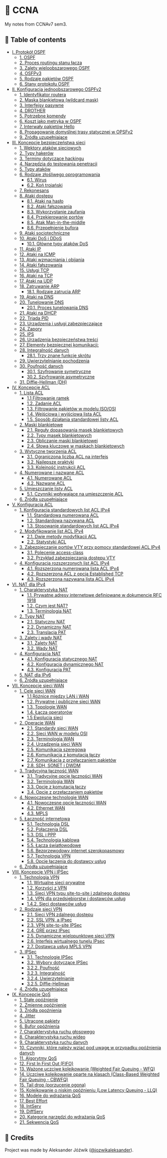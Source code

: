 # 📝 CCNA

My notes from CCNAv7 sem3.

## 📜 Table of contents

<ul>
<li><a href="http://aleksanderjozwik.me/ccnav7_sem3/#i.-protokół-ospf">I. Protokół OSPF</a>
<ul>
<li><a href="http://aleksanderjozwik.me/ccnav7_sem3/#ospf">1. OSPF</a></li>
<li><a href="http://aleksanderjozwik.me/ccnav7_sem3/#proces-routingu-stanu-łącza">2. Proces routingu stanu łącza</a></li>
<li><a href="http://aleksanderjozwik.me/ccnav7_sem3/#zalety-wieloobszarowego-ospf">3. Zalety wieloobszarowego OSPF</a></li>
<li><a href="http://aleksanderjozwik.me/ccnav7_sem3/#osfpv3">4. OSFPv3</a></li>
<li><a href="http://aleksanderjozwik.me/ccnav7_sem3/#rodzaje-pakietów-ospf">5. Rodzaje pakietów OSPF</a></li>
<li><a href="http://aleksanderjozwik.me/ccnav7_sem3/#stany-protokołu-ospf">6. Stany protokołu OSPF</a></li>
</ul></li>
<li><a href="http://aleksanderjozwik.me/ccnav7_sem3/#ii.-konfiguracja-jednoobszarowego-ospfv2">II. Konfiguracja jednoobszarowego OSPFv2</a>
<ul>
<li><a href="http://aleksanderjozwik.me/ccnav7_sem3/#identyfikator-routera">1. Identyfikator routera</a></li>
<li><a href="http://aleksanderjozwik.me/ccnav7_sem3/#maska-blankietowa-wildcard-mask">2. Maska blankietowa (wildcard mask)</a></li>
<li><a href="http://aleksanderjozwik.me/ccnav7_sem3/#interfejsy-pasywne">3. Interfejsy pasywne</a></li>
<li><a href="http://aleksanderjozwik.me/ccnav7_sem3/#drother">4. DROTHER</a></li>
<li><a href="http://aleksanderjozwik.me/ccnav7_sem3/#potrzebne-komendy">5. Potrzebne komendy</a></li>
<li><a href="http://aleksanderjozwik.me/ccnav7_sem3/#koszt-jako-metryka-w-ospf">6. Koszt jako metryka w OSPF</a></li>
<li><a href="http://aleksanderjozwik.me/ccnav7_sem3/#interwały-pakietów-hello">7. Interwały pakietów Hello</a></li>
<li><a href="http://aleksanderjozwik.me/ccnav7_sem3/#propagowanie-domyślnej-trasy-statycznej-w-opsfv2">8. Propagowanie domyślnej trasy statycznej w OPSFv2</a></li>
<li><a href="http://aleksanderjozwik.me/ccnav7_sem3/#źródła-uzupełniające">9. Źródła uzupełniające</a></li>
</ul></li>
<li><a href="http://aleksanderjozwik.me/ccnav7_sem3/#iii.-koncepcje-bezpieczeństwa-sieci">III. Koncepcje bezpieczeństwa sieci</a>
<ul>
<li><a href="http://aleksanderjozwik.me/ccnav7_sem3/#wektory-ataków-sieciowych">1. Wektory ataków sieciowych</a></li>
<li><a href="http://aleksanderjozwik.me/ccnav7_sem3/#typy-hakerów">2. Typy hakerów</a></li>
<li><a href="http://aleksanderjozwik.me/ccnav7_sem3/#terminy-dotyczące-hackingu">3. Terminy dotyczące hackingu</a></li>
<li><a href="http://aleksanderjozwik.me/ccnav7_sem3/#narzędzia-do-testowania-penetracji">4. Narzędzia do testowania penetracji</a></li>
<li><a href="http://aleksanderjozwik.me/ccnav7_sem3/#typy-ataków">5. Typy ataków</a></li>
<li><a href="http://aleksanderjozwik.me/ccnav7_sem3/#rodzaje-złośliwego-oprogramowania">6. Rodzaje złośliwego oprogramowania</a>
<ul>
<li><a href="http://aleksanderjozwik.me/ccnav7_sem3/#wirus">6.1. Wirus</a></li>
<li><a href="http://aleksanderjozwik.me/ccnav7_sem3/#koń-trojański">6.2. Koń trojański</a></li>
</ul></li>
<li><a href="http://aleksanderjozwik.me/ccnav7_sem3/#rekonesans">7. Rekonesans</a></li>
<li><a href="http://aleksanderjozwik.me/ccnav7_sem3/#ataki-dostępu">8. Ataki dostępu</a>
<ul>
<li><a href="http://aleksanderjozwik.me/ccnav7_sem3/#ataki-na-hasło">8.1. Ataki na hasło</a></li>
<li><a href="http://aleksanderjozwik.me/ccnav7_sem3/#ataki-fałszowania">8.2. Ataki fałszowania</a></li>
<li><a href="http://aleksanderjozwik.me/ccnav7_sem3/#wykorzystanie-zaufania">8.3. Wykorzystanie zaufania</a></li>
<li><a href="http://aleksanderjozwik.me/ccnav7_sem3/#przekierowanie-portów">8.4. Przekierowanie portów</a></li>
<li><a href="http://aleksanderjozwik.me/ccnav7_sem3/#atak-man-in-the-middle">8.5. Atak Man-in-the-middle</a></li>
<li><a href="http://aleksanderjozwik.me/ccnav7_sem3/#przepełnienie-bufora">8.6. Przepełnienie bufora</a></li>
</ul></li>
<li><a href="http://aleksanderjozwik.me/ccnav7_sem3/#ataki-socjotechniczne">9. Ataki socjotechniczne</a></li>
<li><a href="http://aleksanderjozwik.me/ccnav7_sem3/#ataki-dos-i-ddos">10. Ataki DoS i DDoS</a>
<ul>
<li><a href="http://aleksanderjozwik.me/ccnav7_sem3/#główne-typy-ataków-dos">10.1. Główne typy ataków DoS</a></li>
</ul></li>
<li><a href="http://aleksanderjozwik.me/ccnav7_sem3/#ataki-ip">11. Ataki IP</a></li>
<li><a href="http://aleksanderjozwik.me/ccnav7_sem3/#ataki-na-icmp">12. Ataki na ICMP</a></li>
<li><a href="http://aleksanderjozwik.me/ccnav7_sem3/#ataki-wzmacniania-i-obijania">13. Ataki wzmacniania i obijania</a></li>
<li><a href="http://aleksanderjozwik.me/ccnav7_sem3/#ataki-fałszowania-1">14. Ataki fałszowania</a></li>
<li><a href="http://aleksanderjozwik.me/ccnav7_sem3/#usługi-tcp">15. Usługi TCP</a></li>
<li><a href="http://aleksanderjozwik.me/ccnav7_sem3/#ataki-na-tcp">16. Ataki na TCP</a></li>
<li><a href="http://aleksanderjozwik.me/ccnav7_sem3/#ataki-na-udp">17. Ataki na UDP</a></li>
<li><a href="http://aleksanderjozwik.me/ccnav7_sem3/#zatruwanie-arp">18. Zatruwanie ARP</a>
<ul>
<li><a href="http://aleksanderjozwik.me/ccnav7_sem3/#rodzaje-zatrucia-arp">18.1. Rodzaje zatrucia ARP</a></li>
</ul></li>
<li><a href="http://aleksanderjozwik.me/ccnav7_sem3/#ataki-na-dns">19. Ataki na DNS</a></li>
<li><a href="http://aleksanderjozwik.me/ccnav7_sem3/#tunelowanie-dns">20. Tunelowanie DNS</a>
<ul>
<li><a href="http://aleksanderjozwik.me/ccnav7_sem3/#proces-tunelowania-dns">20.1. Proces tunelowania DNS</a></li>
</ul></li>
<li><a href="http://aleksanderjozwik.me/ccnav7_sem3/#ataki-na-dhcp">21. Ataki na DHCP</a></li>
<li><a href="http://aleksanderjozwik.me/ccnav7_sem3/#triada-pid">22. Triada PID</a></li>
<li><a href="http://aleksanderjozwik.me/ccnav7_sem3/#urządzenia-i-usługi-zabezpieczające">23. Urządzenia i usługi zabezpieczające</a></li>
<li><a href="http://aleksanderjozwik.me/ccnav7_sem3/#zapory">24. Zapory</a></li>
<li><a href="http://aleksanderjozwik.me/ccnav7_sem3/#ips">25. IPS</a></li>
<li><a href="http://aleksanderjozwik.me/ccnav7_sem3/#urządzenia-bezpieczeństwa-treści">26. Urządzenia bezpieczeństwa treści</a></li>
<li><a href="http://aleksanderjozwik.me/ccnav7_sem3/#elementy-bezpiecznej-komunikacji">27. Elementy bezpiecznej komunikacji:</a></li>
<li><a href="http://aleksanderjozwik.me/ccnav7_sem3/#integralność-danych">28. Integralność danych</a>
<ul>
<li><a href="http://aleksanderjozwik.me/ccnav7_sem3/#trzy-znane-funkcje-skrótu">28.1. Trzy znane funkcje skrótu</a></li>
</ul></li>
<li><a href="http://aleksanderjozwik.me/ccnav7_sem3/#uwierzytelnianie-pochodzenia">29. Uwierzytelnianie pochodzenia</a></li>
<li><a href="http://aleksanderjozwik.me/ccnav7_sem3/#poufność-danych">30. Poufność danych</a>
<ul>
<li><a href="http://aleksanderjozwik.me/ccnav7_sem3/#szyfrowanie-symetryczne">30.1. Szyfrowanie symetryczne</a></li>
<li><a href="http://aleksanderjozwik.me/ccnav7_sem3/#szyfrowanie-asymetryczne">30.2. Szyfrowanie asymetryczne</a></li>
</ul></li>
<li><a href="http://aleksanderjozwik.me/ccnav7_sem3/#diffie-hellman-dh">31. Diffie-Hellman (DH)</a></li>
</ul></li>
<li><a href="http://aleksanderjozwik.me/ccnav7_sem3/#iv.-koncepcje-acl">IV. Koncepcje ACL</a>
<ul>
<li><a href="http://aleksanderjozwik.me/ccnav7_sem3/#lista-acl">1. Lista ACL</a>
<ul>
<li><a href="http://aleksanderjozwik.me/ccnav7_sem3/#filtrowanie-ramek">1.1 Filtrowanie ramek</a></li>
<li><a href="http://aleksanderjozwik.me/ccnav7_sem3/#zadanie-acl">1.2. Zadanie ACL</a></li>
<li><a href="http://aleksanderjozwik.me/ccnav7_sem3/#filtrowanie-pakietów-w-modelu-isoosi">1.3. Filtrowanie pakietów w modelu ISO/OSI</a></li>
<li><a href="http://aleksanderjozwik.me/ccnav7_sem3/#wejściowa-i-wyjściowa-lista-acl">1.4. Wejściowa i wyjściowa lista ACL</a></li>
<li><a href="http://aleksanderjozwik.me/ccnav7_sem3/#sposób-działania-standardowej-listy-acl">1.5. Sposób działania standardowej listy ACL</a></li>
</ul></li>
<li><a href="http://aleksanderjozwik.me/ccnav7_sem3/#maski-blankietowe">2. Maski blankietowe</a>
<ul>
<li><a href="http://aleksanderjozwik.me/ccnav7_sem3/#reguły-dopasowania-masek-blankietowych">2.1. Reguły dopasowania masek blankietowych</a></li>
<li><a href="http://aleksanderjozwik.me/ccnav7_sem3/#typy-masek-blankietowych">2.2. Typy masek blankietowych</a></li>
<li><a href="http://aleksanderjozwik.me/ccnav7_sem3/#obliczanie-maski-blankietowej">2.3. Obliczanie maski blankietowej</a></li>
<li><a href="http://aleksanderjozwik.me/ccnav7_sem3/#słowa-kluczowe-w-maskach-blankietowych">2.4. Słowa kluczowe w maskach blankietowych</a></li>
</ul></li>
<li><a href="http://aleksanderjozwik.me/ccnav7_sem3/#wytyczne-tworzenia-acl">3. Wytyczne tworzenia ACL</a>
<ul>
<li><a href="http://aleksanderjozwik.me/ccnav7_sem3/#ograniczona-liczba-acl-na-interfejs">3.1. Ograniczona liczba ACL na interfejs</a></li>
<li><a href="http://aleksanderjozwik.me/ccnav7_sem3/#najlepsze-praktyki">3.2. Najlepsze praktyki</a></li>
<li><a href="http://aleksanderjozwik.me/ccnav7_sem3/#kolejność-instrukcji-acl">3.3. Kolejność instrukcji ACL</a></li>
</ul></li>
<li><a href="http://aleksanderjozwik.me/ccnav7_sem3/#numerowane-i-nazwane-acl">4. Numerowane i nazwane ACL</a>
<ul>
<li><a href="http://aleksanderjozwik.me/ccnav7_sem3/#numerowane-acl">4.1. Numerowane ACL</a></li>
<li><a href="http://aleksanderjozwik.me/ccnav7_sem3/#nazwane-acl">4.2. Nazwane ACL</a></li>
</ul></li>
<li><a href="http://aleksanderjozwik.me/ccnav7_sem3/#umieszczanie-listy-acl">5. Umieszczanie listy ACL</a>
<ul>
<li><a href="http://aleksanderjozwik.me/ccnav7_sem3/#czynniki-wpływające-na-umieszczenie-acl">5.1. Czynniki wpływające na umieszczenie ACL</a></li>
</ul></li>
<li><a href="http://aleksanderjozwik.me/ccnav7_sem3/#źródła-uzupełniające-1">6. Źródła uzupełniające</a></li>
</ul></li>
<li><a href="http://aleksanderjozwik.me/ccnav7_sem3/#v.-konfiguracja-acl">V. Konfiguracja ACL</a>
<ul>
<li><a href="http://aleksanderjozwik.me/ccnav7_sem3/#konfiguracja-standardowych-list-acl-ipv4">1. Konfiguracja standardowych list ACL IPv4</a>
<ul>
<li><a href="http://aleksanderjozwik.me/ccnav7_sem3/#standardowa-numerowana-acl">1.1. Standardowa numerowana ACL</a></li>
<li><a href="http://aleksanderjozwik.me/ccnav7_sem3/#standardowa-nazywana-acl">1.2. Standardowa nazywana ACL</a></li>
<li><a href="http://aleksanderjozwik.me/ccnav7_sem3/#stosowanie-standardowych-list-acl-ipv4">1.3. Stosowanie standardowych list ACL IPv4</a></li>
</ul></li>
<li><a href="http://aleksanderjozwik.me/ccnav7_sem3/#modyfikowanie-list-acl-ipv4">2. Modyfikowanie list ACL IPv4</a>
<ul>
<li><a href="http://aleksanderjozwik.me/ccnav7_sem3/#dwie-metody-modyfikacji-acl">2.1. Dwie metody modyfikacji ACL</a></li>
<li><a href="http://aleksanderjozwik.me/ccnav7_sem3/#statystyki-acl">2.2. Statystyki ACL</a></li>
</ul></li>
<li><a href="http://aleksanderjozwik.me/ccnav7_sem3/#zabezpieczanie-portów-vty-przy-pomocy-standardowej-acl-ipv4">3. Zabezpieczanie portów VTY przy pomocy standardowej ACL IPv4</a>
<ul>
<li><a href="http://aleksanderjozwik.me/ccnav7_sem3/#polecenie-access-class">3.1. Polecenie access-class</a></li>
<li><a href="http://aleksanderjozwik.me/ccnav7_sem3/#przykład-zabezpieczania-dostępu-vty">3.2. Przykład zabezpieczania dostępu VTY</a></li>
</ul></li>
<li><a href="http://aleksanderjozwik.me/ccnav7_sem3/#konfiguracja-rozszerzonych-list-acl-ipv4">4. Konfiguracja rozszerzonych list ACL IPv4</a>
<ul>
<li><a href="http://aleksanderjozwik.me/ccnav7_sem3/#rozszerzona-numerowana-lista-acl-ipv4">4.1. Rozszerzona numerowana lista ACL IPv4</a></li>
<li><a href="http://aleksanderjozwik.me/ccnav7_sem3/#rozszerzona-acl-z-opcją-established-tcp">4.2. Rozszerzona ACL z opcją Established TCP</a></li>
<li><a href="http://aleksanderjozwik.me/ccnav7_sem3/#rozszerzona-nazywana-lista-acl-ipv4">4.3. Rozszerzona nazywana lista ACL IPv4</a></li>
</ul></li>
</ul></li>
<li><a href="http://aleksanderjozwik.me/ccnav7_sem3/#vi.-nat-dla-ipv4">VI. NAT dla IPv4</a>
<ul>
<li><a href="http://aleksanderjozwik.me/ccnav7_sem3/#charakterystyka-nat">1. Charakterystyka NAT</a>
<ul>
<li><a href="http://aleksanderjozwik.me/ccnav7_sem3/#prywatne-adresy-internetowe-definiowane-w-dokumencie-rfc-1918">1.1. Prywatne adresy internetowe definiowane w dokumencie RFC 1918</a></li>
<li><a href="http://aleksanderjozwik.me/ccnav7_sem3/#czym-jest-nat">1.2. Czym jest NAT?</a></li>
<li><a href="http://aleksanderjozwik.me/ccnav7_sem3/#terminologia-nat">1.3. Terminologia NAT</a></li>
</ul></li>
<li><a href="http://aleksanderjozwik.me/ccnav7_sem3/#typy-nat">2. Typy NAT</a>
<ul>
<li><a href="http://aleksanderjozwik.me/ccnav7_sem3/#statyczny-nat">2.1. Statyczny NAT</a></li>
<li><a href="http://aleksanderjozwik.me/ccnav7_sem3/#dynamiczny-nat">2.2. Dynamiczny NAT</a></li>
<li><a href="http://aleksanderjozwik.me/ccnav7_sem3/#translacja-pat">2.3. Translacja PAT</a></li>
</ul></li>
<li><a href="http://aleksanderjozwik.me/ccnav7_sem3/#zalety-i-wady-nat">3. Zalety i wady NAT</a>
<ul>
<li><a href="http://aleksanderjozwik.me/ccnav7_sem3/#zalety-nat">3.1. Zalety NAT</a></li>
<li><a href="http://aleksanderjozwik.me/ccnav7_sem3/#wady-nat">3.2. Wady NAT</a></li>
</ul></li>
<li><a href="http://aleksanderjozwik.me/ccnav7_sem3/#konfiguracja-nat">4. Konfiguracja NAT</a>
<ul>
<li><a href="http://aleksanderjozwik.me/ccnav7_sem3/#konfiguracja-statycznego-nat">4.1. Konfiguracja statycznego NAT</a></li>
<li><a href="http://aleksanderjozwik.me/ccnav7_sem3/#konfiguracja-dynamicznego-nat">4.2. Konfiguracja dynamicznego NAT</a></li>
<li><a href="http://aleksanderjozwik.me/ccnav7_sem3/#konfiguracja-pat">4.3. Konfiguracja PAT</a></li>
</ul></li>
<li><a href="http://aleksanderjozwik.me/ccnav7_sem3/#nat-dla-ipv6">5. NAT dla IPv6</a></li>
<li><a href="http://aleksanderjozwik.me/ccnav7_sem3/#źródła-uzupełniające-2">6. Źródła uzupełniające</a></li>
</ul></li>
<li><a href="http://aleksanderjozwik.me/ccnav7_sem3/#vii.-koncepcje-sieci-wan">VII. Koncepcje sieci WAN</a>
<ul>
<li><a href="http://aleksanderjozwik.me/ccnav7_sem3/#cele-sieci-wan">1. Cele sieci WAN</a>
<ul>
<li><a href="http://aleksanderjozwik.me/ccnav7_sem3/#różnice-między-lan-i-wan">1.1 Różnice między LAN i WAN</a></li>
<li><a href="http://aleksanderjozwik.me/ccnav7_sem3/#prywatne-i-publiczne-sieci-wan">1.2. Prywatne i publiczne sieci WAN</a></li>
<li><a href="http://aleksanderjozwik.me/ccnav7_sem3/#topologie-wan">1.3. Topologie WAN</a></li>
<li><a href="http://aleksanderjozwik.me/ccnav7_sem3/#łącza-operatorów">1.4. Łącza operatorów</a></li>
<li><a href="http://aleksanderjozwik.me/ccnav7_sem3/#ewolucja-sieci">1.5 Ewolucja sieci</a></li>
</ul></li>
<li><a href="http://aleksanderjozwik.me/ccnav7_sem3/#operacje-wan">2. Operacje WAN</a>
<ul>
<li><a href="http://aleksanderjozwik.me/ccnav7_sem3/#standardy-sieci-wan">2.1. Standardy sieci WAN</a></li>
<li><a href="http://aleksanderjozwik.me/ccnav7_sem3/#sieci-wan-w-modelu-osi">2.2. Sieci WAN w modelu OSI</a></li>
<li><a href="http://aleksanderjozwik.me/ccnav7_sem3/#terminologia-wan">2.3. Terminologia WAN</a></li>
<li><a href="http://aleksanderjozwik.me/ccnav7_sem3/#urządzenia-sieci-wan">2.4. Urządzenia sieci WAN</a></li>
<li><a href="http://aleksanderjozwik.me/ccnav7_sem3/#komunikacja-szeregowa">2.5. Komunikacja szeregowa</a></li>
<li><a href="http://aleksanderjozwik.me/ccnav7_sem3/#komunikacja-z-komutacją-łączy">2.6. Komunikacja z komutacją łączy</a></li>
<li><a href="http://aleksanderjozwik.me/ccnav7_sem3/#komunikacja-z-przełączaniem-pakietów">2.7. Komunikacja z przełączaniem pakietów</a></li>
<li><a href="http://aleksanderjozwik.me/ccnav7_sem3/#sdh-sonet-i-dwdm">2.8. SDH, SONET i DWDM</a></li>
</ul></li>
<li><a href="http://aleksanderjozwik.me/ccnav7_sem3/#tradycyjna-łączność-wan">3. Tradycyjna łączność WAN</a>
<ul>
<li><a href="http://aleksanderjozwik.me/ccnav7_sem3/#tradycyjne-opcje-łączności-wan">3.1. Tradycyjne opcje łączności WAN</a></li>
<li><a href="http://aleksanderjozwik.me/ccnav7_sem3/#terminologia-wan-1">3.2. Terminologia WAN</a></li>
<li><a href="http://aleksanderjozwik.me/ccnav7_sem3/#opcje-z-komutacją-łączy">3.3. Opcje z komutacją łączy</a></li>
<li><a href="http://aleksanderjozwik.me/ccnav7_sem3/#opcje-z-przełączaniem-pakietów">3.4. Opcje z przełączaniem pakietów</a></li>
</ul></li>
<li><a href="http://aleksanderjozwik.me/ccnav7_sem3/#nowoczesne-technologie-wan">4. Nowoczesne technologie WAN</a>
<ul>
<li><a href="http://aleksanderjozwik.me/ccnav7_sem3/#nowoczesne-opcje-łączności-wan">4.1. Nowoczesne opcje łączności WAN</a></li>
<li><a href="http://aleksanderjozwik.me/ccnav7_sem3/#ethernet-wan">4.2. Ethernet WAN</a></li>
<li><a href="http://aleksanderjozwik.me/ccnav7_sem3/#mpls">4.3. MPLS</a></li>
</ul></li>
<li><a href="http://aleksanderjozwik.me/ccnav7_sem3/#łączność-internetowa">5. Łączność internetowa</a>
<ul>
<li><a href="http://aleksanderjozwik.me/ccnav7_sem3/#technologia-dsl">5.1. Technologia DSL</a></li>
<li><a href="http://aleksanderjozwik.me/ccnav7_sem3/#połączenia-dsl">5.2. Połączenia DSL</a></li>
<li><a href="http://aleksanderjozwik.me/ccnav7_sem3/#dsl-i-ppp">5.3. DSL i PPP</a></li>
<li><a href="http://aleksanderjozwik.me/ccnav7_sem3/#technologia-kablowa">5.4. Technologia kablowa</a></li>
<li><a href="http://aleksanderjozwik.me/ccnav7_sem3/#łącza-światłowodowe">5.5. Łącza światłowodowe</a></li>
<li><a href="http://aleksanderjozwik.me/ccnav7_sem3/#bezprzewodowy-internet-szerokopasmowy">5.6. Bezprzewodowy internet szerokopasmowy</a></li>
<li><a href="http://aleksanderjozwik.me/ccnav7_sem3/#technologia-vpn">5.7. Technologia VPN</a></li>
<li><a href="http://aleksanderjozwik.me/ccnav7_sem3/#opcje-łączenia-do-dostawcy-usług">5.8. Opcje łączenia do dostawcy usług</a></li>
</ul></li>
<li><a href="http://aleksanderjozwik.me/ccnav7_sem3/#źródła-uzupełniające-3">6. Źródła uzupełniające</a></li>
</ul></li>
<li><a href="http://aleksanderjozwik.me/ccnav7_sem3/#viii.-koncepcje-vpn-i-ipsec">VIII. Koncepcje VPN i IPSec</a>
<ul>
<li><a href="http://aleksanderjozwik.me/ccnav7_sem3/#technologia-vpn-1">1. Technologia VPN</a>
<ul>
<li><a href="http://aleksanderjozwik.me/ccnav7_sem3/#wirtualne-sieci-prywatne">1.1. Wirtualne sieci prywatne</a></li>
<li><a href="http://aleksanderjozwik.me/ccnav7_sem3/#korzyści-z-vpn">1.2. Korzyści z VPN</a></li>
<li><a href="http://aleksanderjozwik.me/ccnav7_sem3/#sieci-vpn-typu-site-to-site-i-zdalnego-dostepu">1.3. Sieci VPN typu site-to-site i zdalnego dostepu</a></li>
<li><a href="http://aleksanderjozwik.me/ccnav7_sem3/#vpn-dla-przedsiębiorstw-i-dostawców-usług">1.4. VPN dla przedsiębiorstw i dostawców usług</a></li>
<li><a href="http://aleksanderjozwik.me/ccnav7_sem3/#sieci-dostawców-usług">1.4.2. Sieci dostawców usług</a></li>
</ul></li>
<li><a href="http://aleksanderjozwik.me/ccnav7_sem3/#rodzaje-sieci-vpn">2. Rodzaje sieci VPN</a>
<ul>
<li><a href="http://aleksanderjozwik.me/ccnav7_sem3/#sieci-vpn-zdalnego-dostępu">2.1. Sieci VPN zdalnego dostępu</a></li>
<li><a href="http://aleksanderjozwik.me/ccnav7_sem3/#ssl-vpn-a-ipsec">2.2. SSL VPN, a IPsec</a></li>
<li><a href="http://aleksanderjozwik.me/ccnav7_sem3/#vpn-site-to-site-ipsec">2.3. VPN site-to-site IPSec</a></li>
<li><a href="http://aleksanderjozwik.me/ccnav7_sem3/#gre-przez-ipsec">2.4. GRE przez IPsec</a></li>
<li><a href="http://aleksanderjozwik.me/ccnav7_sem3/#dynamiczne-wielopunktowe-sieci-vpn">2.5. Dynamiczne wielopunktowe sieci VPN</a></li>
<li><a href="http://aleksanderjozwik.me/ccnav7_sem3/#interfejs-wirtualnego-tunelu-ipsec">2.6. Interfejs wirtualnego tunelu IPsec</a></li>
<li><a href="http://aleksanderjozwik.me/ccnav7_sem3/#dostawca-usług-mpls-vpn">2.7. Dostawca usług MPLS VPN</a></li>
</ul></li>
<li><a href="http://aleksanderjozwik.me/ccnav7_sem3/#ipsec">3. IPSec</a>
<ul>
<li><a href="http://aleksanderjozwik.me/ccnav7_sem3/#technologie-ipsec">3.1. Technologie IPSec</a></li>
<li><a href="http://aleksanderjozwik.me/ccnav7_sem3/#wybory-dotyczące-ipsec">3.2. Wybory dotyczące IPSec</a></li>
<li><a href="http://aleksanderjozwik.me/ccnav7_sem3/#poufność">3.2.2. Poufność</a></li>
<li><a href="http://aleksanderjozwik.me/ccnav7_sem3/#integralność">3.2.3. Integralność</a></li>
<li><a href="http://aleksanderjozwik.me/ccnav7_sem3/#uwierzytelnianie">3.2.4. Uwierzytelnianie</a></li>
<li><a href="http://aleksanderjozwik.me/ccnav7_sem3/#diffie-hellman">3.2.5. Diffie-Hellman</a></li>
</ul></li>
<li><a href="http://aleksanderjozwik.me/ccnav7_sem3/#źródła-uzupełniające-4">4. Źródła uzupełniające</a></li>
</ul></li>
<li><a href="http://aleksanderjozwik.me/ccnav7_sem3/#ix.-koncepcje-qos">IX. Koncepcje QoS</a>
<ul>
<li><a href="http://aleksanderjozwik.me/ccnav7_sem3/#stałe-opóźnienie">1. Stałe opóźnienie</a></li>
<li><a href="http://aleksanderjozwik.me/ccnav7_sem3/#zmienne-opóźnienie">2. Zmienne opóźnienie</a></li>
<li><a href="http://aleksanderjozwik.me/ccnav7_sem3/#źródła-opoźnienia">3. Źródła opoźnienia</a></li>
<li><a href="http://aleksanderjozwik.me/ccnav7_sem3/#jitter">4. Jitter</a></li>
<li><a href="http://aleksanderjozwik.me/ccnav7_sem3/#utracone-pakiety">5. Utracone pakiety</a></li>
<li><a href="http://aleksanderjozwik.me/ccnav7_sem3/#bufor-opóźnienia">6. Bufor opóźnienia</a></li>
<li><a href="http://aleksanderjozwik.me/ccnav7_sem3/#charakterystyka-ruchu-głosowego">7. Charakterystyka ruchu głosowego</a></li>
<li><a href="http://aleksanderjozwik.me/ccnav7_sem3/#charakterystyka-ruchu-wideo">8. Charakterystyka ruchu wideo</a></li>
<li><a href="http://aleksanderjozwik.me/ccnav7_sem3/#charakterystyka-ruchu-danych">9. Charakterystyka ruchu danych</a></li>
<li><a href="http://aleksanderjozwik.me/ccnav7_sem3/#czynniki-które-należy-wziąć-pod-uwagę-w-przypadku-opóźnienia-danych">10. Czynniki, które należy wziąć pod uwagę w przypadku opóźnienia danych</a></li>
<li><a href="http://aleksanderjozwik.me/ccnav7_sem3/#algorytmy-qos">11. Algorytmy QoS</a></li>
<li><a href="http://aleksanderjozwik.me/ccnav7_sem3/#first-in-first-out-fifo">12. First In First Out (FIFO)</a></li>
<li><a href="http://aleksanderjozwik.me/ccnav7_sem3/#ważone-uczciwe-kolejkowanie-weighted-fair-queuing---wfq">13. Ważone uczciwe kolejkowanie (Weighted Fair Queuing - WFQ)</a></li>
<li><a href="http://aleksanderjozwik.me/ccnav7_sem3/#uczciwe-kolejkowanie-oparte-na-klasach-class-based-weighted-fair-queuing---cbwfq">14. Uczciwe kolejkowanie oparte na klasach (Class-Based Weighted Fair Queuing - CBWFQ)</a></li>
<li><a href="http://aleksanderjozwik.me/ccnav7_sem3/#tail-drop-porzucenie-ogona">15. Tail drop (porzucenie ogona)</a></li>
<li><a href="http://aleksanderjozwik.me/ccnav7_sem3/#kolejkowanie-o-niskim-opóźnieniu-low-latency-queuing---llq">15. Kolejkowanie o niskim opóźnieniu (Low Latency Queuing - LLQ)</a></li>
<li><a href="http://aleksanderjozwik.me/ccnav7_sem3/#modele-do-wdrażania-qos">16. Modele do wdrażania QoS</a></li>
<li><a href="http://aleksanderjozwik.me/ccnav7_sem3/#best-effort">17. Best Effort</a></li>
<li><a href="http://aleksanderjozwik.me/ccnav7_sem3/#intserv">18. IntServ</a></li>
<li><a href="http://aleksanderjozwik.me/ccnav7_sem3/#diffserv">19. DiffServ</a></li>
<li><a href="http://aleksanderjozwik.me/ccnav7_sem3/#kategorie-narzędzi-do-wdrażania-qos">20. Kategorie narzędzi do wdrażania QoS</a></li>
<li><a href="http://aleksanderjozwik.me/ccnav7_sem3/#sekwencja-qos">21. Sekwencja QoS</a></li>
</ul></li>
</ul>

## 👤 Credits
Project was made by Aleksander Jóźwik ([@jozwikaleksander](https://github.com/jozwikaleksander)).